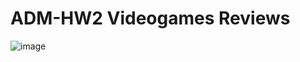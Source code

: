 # ADM-HW2 Videogames Reviews
![image](https://github.com/user-attachments/assets/801e7c0e-179b-4a1c-b220-aa1355957162)


